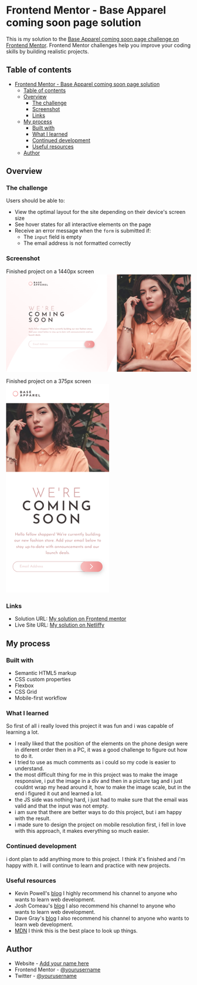 # Frontend Mentor - Base Apparel coming soon page solution

This is my solution to the [Base Apparel coming soon page challenge on Frontend Mentor](https://www.frontendmentor.io/challenges/base-apparel-coming-soon-page-5d46b47f8db8a7063f9331a0). Frontend Mentor challenges help you improve your coding skills by building realistic projects. 

## Table of contents

- [Frontend Mentor - Base Apparel coming soon page solution](#frontend-mentor---base-apparel-coming-soon-page-solution)
  - [Table of contents](#table-of-contents)
  - [Overview](#overview)
    - [The challenge](#the-challenge)
    - [Screenshot](#screenshot)
    - [Links](#links)
  - [My process](#my-process)
    - [Built with](#built-with)
    - [What I learned](#what-i-learned)
    - [Continued development](#continued-development)
    - [Useful resources](#useful-resources)
  - [Author](#author)


## Overview

### The challenge

Users should be able to:

- View the optimal layout for the site depending on their device's screen size
- See hover states for all interactive elements on the page
- Receive an error message when the `form` is submitted if:
  - The `input` field is empty
  - The email address is not formatted correctly

### Screenshot

Finished project on a 1440px screen
![Finished project on 1440px](solutions/PC%20Solution.png)

Finished project on a 375px screen
<br />
![Finished project on 375px](solutions/Phone%20solution.png)

### Links

- Solution URL: [My solution on Frontend mentor](https://your-solution-url.com)
- Live Site URL: [My solution on Netliffy](https://glittery-manatee-0d2418.netlify.app/)

## My process

### Built with

- Semantic HTML5 markup
- CSS custom properties
- Flexbox
- CSS Grid
- Mobile-first workflow

### What I learned

So first of all i really loved this project it was fun and i was capable of learning a lot.
- I really liked that the position of the elements on the phone design were in diferent order then in a PC, it was a good challenge to figure out how to do it. 
- I tried to use as much comments as i could so my code is easier to understand.
- the most difficult thing for me in this project was to make the image responsive, i put the image in a div and then in a picture tag and i just couldnt wrap my head around it, how to make the image scale, but in the end i figured it out and learned a lot.
- the JS side was nothing hard, i just had to make sure that the email was valid and that the input was not empty.
- i am sure that there are better ways to do this project, but i am happy with the result.
- i made sure to design the project on mobile resolution first, i fell in love with this approach, it makes everything so much easier.

### Continued development

i dont plan to add anything more to this project. I think it's finished and i'm happy with it. I will continue to learn and practice with new projects.

### Useful resources

- Kevin Powell's  [blog](https://www.kevinpowell.co/) I highly recommend his channel to anyone who wants to learn web development.
- Josh Comeau's [blog](https://www.joshwcomeau.com/) I also recommend his channel to anyone who wants to learn web development.
- Dave Gray's [blog](https://daveceddia.com/) I also recommend his channel to anyone who wants to learn web development.
- [MDN](https://developer.mozilla.org/en-US/) I think this is the best place to look up things.

## Author

- Website - [Add your name here](https://www.your-site.com)
- Frontend Mentor - [@yourusername](https://www.frontendmentor.io/profile/yourusername)
- Twitter - [@yourusername](https://www.twitter.com/yourusername)


